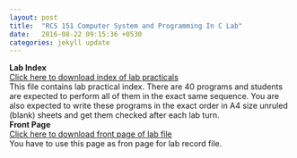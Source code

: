 ```yaml
---
layout: post
title:  "RCS 151 Computer System and Programming In C Lab"
date:   2016-08-22 09:15:36 +0530
categories: jekyll update
---
```


<strong> Lab Index  </strong><br>
<a href="http://anubhavpatrick.github.io/index_for_lab.doc"> Click here to download index of lab practicals </a><br>
This file contains lab practical index. There are 40 programs and students are expected to perform all of them in the exact same sequence. You are also expected to write these programs in the exact order in A4 size unruled (blank) sheets and get them checked after each lab turn.
<br>
<strong>Front Page </strong><br>
<a href="http://anubhavpatrick.github.io/front_page_for_practical_file.doc"> Click here to download front page of lab file </a><br>
You have to use this page as fron page for lab record file.

